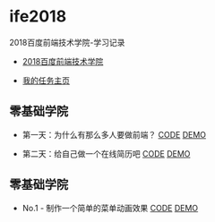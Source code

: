 # ife2018

2018百度前端技术学院-学习记录
- [2018百度前端技术学院](http://ife.baidu.com/)

- [我的任务主页](https://github.com/tyrionyu/ife2018)

## 零基础学院
- 第一天：为什么有那么多人要做前端？
 [CODE]() [DEMO]()

- 第二天：给自己做一个在线简历吧
[CODE](https://github.com/tyrionyu/ife2018/tree/master/front-end/task01) [DEMO](https://tyrionyu.com/ife2018/front-end/task01)

## 零基础学院
- No.1 - 制作一个简单的菜单动画效果
[CODE](https://github.com/tyrionyu/ife2018/tree/master/css-animation/task01) [DEMO](https://tyrionyu.com/ife2018/css-animation/task01)

